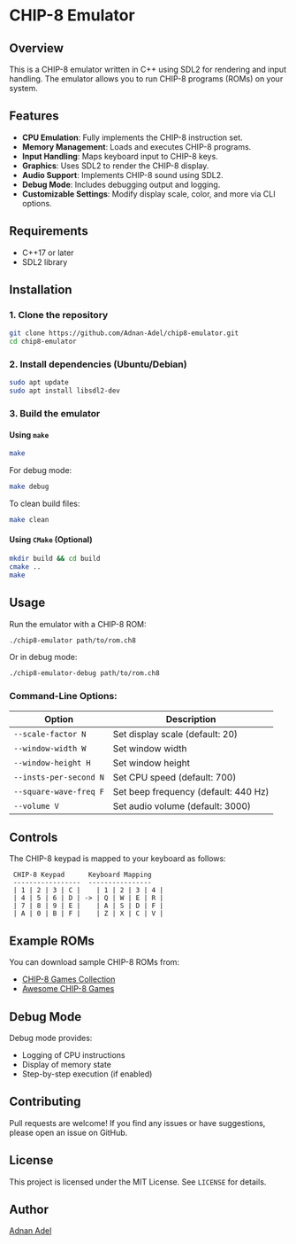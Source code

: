 # CHIP-8 Emulator

## Overview
This is a CHIP-8 emulator written in C++ using SDL2 for rendering and input handling. The emulator allows you to run CHIP-8 programs (ROMs) on your system.

## Features
- **CPU Emulation**: Fully implements the CHIP-8 instruction set.
- **Memory Management**: Loads and executes CHIP-8 programs.
- **Input Handling**: Maps keyboard input to CHIP-8 keys.
- **Graphics**: Uses SDL2 to render the CHIP-8 display.
- **Audio Support**: Implements CHIP-8 sound using SDL2.
- **Debug Mode**: Includes debugging output and logging.
- **Customizable Settings**: Modify display scale, color, and more via CLI options.

## Requirements
- C++17 or later
- SDL2 library

## Installation

### 1. Clone the repository
```sh
git clone https://github.com/Adnan-Adel/chip8-emulator.git
cd chip8-emulator
```

### 2. Install dependencies (Ubuntu/Debian)
```sh
sudo apt update
sudo apt install libsdl2-dev
```

### 3. Build the emulator

#### Using `make`
```sh
make
```
For debug mode:
```sh
make debug
```
To clean build files:
```sh
make clean
```

#### Using `CMake` (Optional)
```sh
mkdir build && cd build
cmake ..
make
```

## Usage
Run the emulator with a CHIP-8 ROM:
```sh
./chip8-emulator path/to/rom.ch8
```
Or in debug mode:
```sh
./chip8-emulator-debug path/to/rom.ch8
```

### Command-Line Options:
| Option                  | Description                        |
|-------------------------|----------------------------------|
| `--scale-factor N`      | Set display scale (default: 20)  |
| `--window-width W`      | Set window width                 |
| `--window-height H`     | Set window height                |
| `--insts-per-second N`  | Set CPU speed (default: 700)     |
| `--square-wave-freq F`  | Set beep frequency (default: 440 Hz) |
| `--volume V`           | Set audio volume (default: 3000) |

## Controls
The CHIP-8 keypad is mapped to your keyboard as follows:

```
 CHIP-8 Keypad      Keyboard Mapping
 -----------------  ----------------
 | 1 | 2 | 3 | C |    | 1 | 2 | 3 | 4 |
 | 4 | 5 | 6 | D | -> | Q | W | E | R |
 | 7 | 8 | 9 | E |    | A | S | D | F |
 | A | 0 | B | F |    | Z | X | C | V |
```

## Example ROMs
You can download sample CHIP-8 ROMs from:
- [CHIP-8 Games Collection](https://johnearnest.github.io/chip8Archive/)
- [Awesome CHIP-8 Games](https://github.com/kripod/chip8-roms)

## Debug Mode
Debug mode provides:
- Logging of CPU instructions
- Display of memory state
- Step-by-step execution (if enabled)

## Contributing
Pull requests are welcome! If you find any issues or have suggestions, please open an issue on GitHub.

## License
This project is licensed under the MIT License. See `LICENSE` for details.

## Author
[Adnan Adel](https://github.com/Adnan-Adel/chip8-emulator.git)

